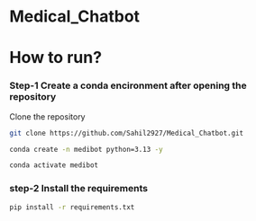 # Medical_Chatbot

# How to run?

### Step-1 Create a conda encironment after opening the repository

Clone the repository

```bash
git clone https://github.com/Sahil2927/Medical_Chatbot.git
```

```bash
conda create -n medibot python=3.13 -y
```

```bash
conda activate medibot
```

### step-2 Install the requirements

```bash
pip install -r requirements.txt
```